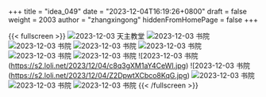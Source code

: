 +++
title = "idea_049"
date = "2023-12-04T16:19:26+0800"
draft = false
weight = 2003
author = "zhangxingong"
hiddenFromHomePage = false
+++


{{< fullscreen  >}}
![2023-12-03 天主教堂](https://s2.loli.net/2023/12/04/qHzaV7GfYgeJX8j.jpg)
![2023-12-03 书院](https://s2.loli.net/2023/12/04/mBqSvMJzU6pC4Fc.jpg)
![2023-12-03 书院](https://s2.loli.net/2023/12/04/A81Z2OYcLjKtRm9.jpg)
![2023-12-03 书院](https://s2.loli.net/2023/12/04/A81Z2OYcLjKtRm9.jpg)
![2023-12-03 书院](https://s2.loli.net/2023/12/04/92RPJNjSlXOB3Y1.jpg)
![2023-12-03 书院](https://s2.loli.net/2023/12/04/I8wpF9Pl2DBvibo.jpg)
![2023-12-03 书院](https://s2.loli.net/2023/12/04/yi6ELoDwbYru2HC.jpg)
![2023-12-03 书院(https://s2.loli.net/2023/12/04/c8q3gXM1aY4CeWI.jpg)
![2023-12-03 书院(https://s2.loli.net/2023/12/04/Z2DpwtXCbco8KqG.jpg)
![2023-12-03 书院](https://s2.loli.net/2023/12/04/EjK14uDbHNaBnAp.jpg)
![2023-12-03 书院](https://s2.loli.net/2023/12/04/u73y4jhDmHbkcLR.jpg)
![2023-12-03 书院](https://s2.loli.net/2023/12/04/hCOfctINJHTlV8a.jpg)
{{< /fullscreen  >}}
